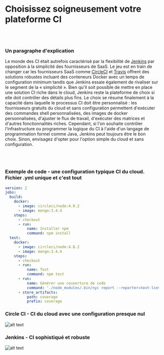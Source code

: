 # Choisissez soigneusement votre plateforme CI

<br/><br/>

### Un paragraphe d'explication

Le monde des CI était autrefois caractérisé par la flexibilité de [Jenkins](https://jenkins.io/) par opposition à la simplicité des fournisseurs de SaaS. Le jeu est en train de changer car les fournisseurs SaaS comme [CircleCI](https://circleci.com/) et [Travis](https://travis-ci.org/) offrent des solutions robustes incluant des conteneurs Docker avec un temps de configuration minimum tandis que Jenkins essaie également de rivaliser sur le segment de la « simplicité ». Bien qu'il soit possible de mettre en place une solution CI riche dans le cloud, Jenkins reste la plateforme de choix si elle doit contrôler des détails plus fins. Le choix se résume finalement à la capacité dans laquelle le processus CI doit être personnalisé : les fournisseurs gratuits du cloud et sans configuration permettent d'exécuter des commandes shell personnalisées, des images de docker personnalisées, d'ajuster le flux de travail, d'exécuter des matrices et d'autres fonctionnalités riches. Cependant, si l'on souhaite contrôler l'infrastructure ou programmer la logique du CI à l'aide d'un langage de programmation formel comme Java, Jenkins peut toujours être le bon choix. Sinon, envisagez d'opter pour l'option simple du cloud et sans configuration.

<br/><br/>

### Exemple de code - une configuration typique CI du cloud. Fichier .yml unique et c'est tout

```yaml
version: 2
jobs:
  build:
    docker:
      - image: circleci/node:4.8.2
      - image: mongo:3.4.4
    steps:
      - checkout
      - run:
          name: Installer npm
          command: npm install
  test:
    docker:
      - image: circleci/node:4.8.2
      - image: mongo:3.4.4
    steps:
      - checkout
      - run:
          name: Test
          command: npm test
      - run:
          name: Générer une couverture de code
          command: './node_modules/.bin/nyc report --reporter=text-lcov'      
      - store_artifacts:
          path: coverage
          prefix: coverage

```

### Circle CI - CI du cloud avec une configuration presque nul

![alt text](https://github.com/i0natan/nodebestpractices/blob/master/assets/images/circleci.png "Gestion des erreurs API")

### Jenkins - CI sophistiqué et robuste

![alt text](https://github.com/i0natan/nodebestpractices/blob/master/assets/images/jenkins_dashboard.png "Gestion des erreurs API")

<br/><br/>
